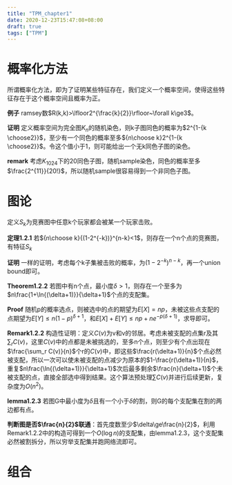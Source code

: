 ```yaml
---
title: "TPM_chapter1"
date: 2020-12-23T15:47:08+08:00
draft: true
tags: ["TPM"]
---
```


# 概率化方法

所谓概率化方法，即为了证明某些特征存在，我们定义一个概率空间，使得这些特征存在于这个概率空间且概率为正。

**例子** ramsey数$R(k,k)>\lfloor2^{\frac{k}{2}}\rfloor~\forall k\ge3$。

**证明** 定义概率空间为完全图$K_n$的随机染色，则k子图同色的概率为$2^{1-{k \choose2}}$，至少有一个同色的概率至多${n\choose k}2^{1-{k \choose2}}$。令这个值小于1，则可能给出一个无k同色子图的染色。

**remark** 考虑$K_{1024}$下的20同色子图，随机sample染色，同色的概率至多$\frac{2^{11}}{20!}$，所以随机sample很容易得到一个非同色子图。

# 图论

定义$S_k$为竞赛图中任意k个玩家都会被某一个玩家击败。

**定理1.2.1** 若${n\choose k}{(1-2^{-k})}^{n-k}<1$，则存在一个n个点的竞赛图，有特征$S_k$

**证明** 一样的证明，考虑每个k子集被击败的概率，为${(1-2^{-k})}^{n-k}$，再一个union bound即可。

**Theorem1.2.2** 若图中有n个点，最小度$\delta>1$，则存在一个至多为$n\frac{1+\ln{(\delta+1)}}{\delta+1}$个点的支配集。

**Proof** 随机p的概率选点，则被选中的点的期望为$E[X]=np$，未被这些点支配的点期望为$E[Y]\le n(1-p)^{\delta+1}$，和$E[X]+E[Y]\le np+ne^{-p(\delta+1)}$，求导即可。

**Remark1.2.2** 构造性证明：定义$C(v)$为v和v的邻居。考虑未被支配的点集r及其$\sum_{r} C(v)$，这里$C(v)$中的点都是未被挑选的，至多n个点，则至少有个点出现在$\frac{\sum_r C(v)}{n}$个r的$C(v)$中，即这些$\frac{r(\delta+1)}{n}$个点必然被支配，所以一次可以使未被支配的点减少为原本的$1-\frac{r(\delta+1)}{n}$，重复$n\frac{\ln{(\delta+1)}}{\delta+1}$次后最多剩余$\frac{n}{\delta+1}$个未被支配的点，直接全部选中得到结果。这个算法预处理$\sum C(v)$并进行后续更新，复杂度为$O(n^2)$。

**lemma1.2.3** 若图G中最小度为$\delta$且有一个小于$\delta$的割，则G的每个支配集在割的两边都有点。

**判断图是否$\frac{n}{2}$联通**：首先度数至少$\delta\ge\frac{n}{2}$，利用Remark1.2.2中的构造可得到一个$O(\log n)$的支配集，由lemma1.2.3，这个支配集必然被割拆分，所以穷举支配集并跑网络流即可。

# 组合

